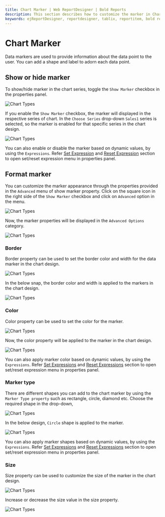 ```yaml
---
title: Chart Marker | Web ReportDesigner | Bold Reports
description: This section describes how to customize the marker in Chart Report Item with the Bold Report Designer
keywords: ejReportDesigner, reportdesigner, tablix, reportitem, bold reports, documentation, help, ej, user guide, demo, samples, bold reporting
---
```


# Chart Marker

Data markers are used to provide information about the data point to the user. You can add a shape and label to adorn each data point.

## Show or hide marker

To show/hide marker in the chart series, toggle the `Show Marker` checkbox in the properties panel.

![Chart Types](/static/assets/on-premise/images/report-designer/report-items/chart/show-marker/show-maker-checkbox.png)

If you enable the `Show Marker` checkbox, the marker will displayed in the respective series of chart. In the `Choose Series` drop-down `Sales1` series is selected, so the marker is enabled for that specific series in the chart design.

![Chart Types](/static/assets/on-premise/images/report-designer/report-items/chart/show-marker/chart-marker-indication.png)

You can also enable or disable the marker based on dynamic values, by using the `Expressions`. Refer [Set Expression](/on-premise/report-designer/compose-report/properties-panel/#set-expression) and [Reset Expression](/on-premise/report-designer/compose-report/properties-panel/#reset-expression) section to open set/reset expression menu in properties panel.

## Format marker

You can customize the marker appearance through the properties provided in the `Advanced` menu of show marker property. Click on the square icon in the right side of the `Show Marker` checkbox and click on `Advanced` option in the menu.

![Chart Types](/static/assets/on-premise/images/report-designer/report-items/chart/show-marker/show-marker-advanced-menu.png)

Now, the marker properties will be displayed in the `Advanced Options` category.

![Chart Types](/static/assets/on-premise/images/report-designer/report-items/chart/show-marker/advanced-properties.png)

### Border

Border property can be used to set the border color and width for the data marker in the chart design.

![Chart Types](/static/assets/on-premise/images/report-designer/report-items/chart/show-marker/border-properties.png)

In the below snap, the border color and width is applied to the markers in the chart design.

![Chart Types](/static/assets/on-premise/images/report-designer/report-items/chart/show-marker/border-property-design.png)

### Color

Color property can be used to set the color for the marker.

![Chart Types](/static/assets/on-premise/images/report-designer/report-items/chart/show-marker/marker-color.png)

Now, the color property will be applied to the marker in the chart design.

![Chart Types](/static/assets/on-premise/images/report-designer/report-items/chart/show-marker/marker-color-design.png)

You can also apply marker color based on dynamic values, by using the `Expressions`. Refer [Set Expressions](/on-premise/report-designer/compose-report/properties-panel/#set-expression) and [Reset Expressions](/on-premise/report-designer/compose-report/properties-panel/#reset-expression) section to open set/reset expression menu in properties panel.

### Marker type

There are different shapes you can add to the chart marker by using the `Marker Type property` such as rectangle, circle, diamond etc. Choose the required shape in the drop-down,

![Chart Types](/static/assets/on-premise/images/report-designer/report-items/chart/show-marker/marker-types.png)

In the below design, `Circle` shape is applied to the marker.

![Chart Types](/static/assets/on-premise/images/report-designer/report-items/chart/show-marker/marker-type-design.png)

You can also apply marker shapes based on dynamic values, by using the `Expressions`. Refer [Set Expressions](/on-premise/report-designer/compose-report/properties-panel/#set-expression) and [Reset Expressions](/on-premise/report-designer/compose-report/properties-panel/#reset-expression) section to open set/reset expression menu in properties panel.

### Size

Size property can be used to customize the size of the marker in the chart design.

![Chart Types](/static/assets/on-premise/images/report-designer/report-items/chart/show-marker/size-property.png)

Increase or decrease the size value in the size property.

![Chart Types](/static/assets/on-premise/images/report-designer/report-items/chart/show-marker/size-property-design.png)